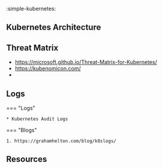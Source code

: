 :simple-kubernetes:

## Kubernetes Architecture 

## Threat Matrix
* https://microsoft.github.io/Threat-Matrix-for-Kubernetes/
* https://kubenomicon.com/
* 

## Logs

=== "Logs"

    * Kubernetes Audit Logs
    

=== "Blogs"

    1. https://grahamhelton.com/blog/k8slogs/

## Resources